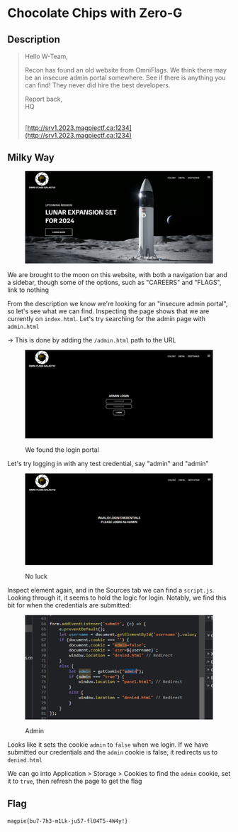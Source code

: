 # Chocolate Chips with Zero-G

## Description

> Hello W-Team,
>
> Recon has found an old website from OmniFlags. We think there may be an insecure admin portal somewhere. See if there is anything you can find! They never did hire the best developers.
>
> Report back,\
> HQ
>
> \
> [http://srv1.2023.magpiectf.ca:1234](http://srv1.2023.magpiectf.ca:1234)

## Milky Way

<figure><img src="../../.gitbook/assets/image (10) (1).png" alt=""><figcaption></figcaption></figure>

We are brought to the moon on this website, with both a navigation bar and a sidebar, though some of the options, such as "CAREERS" and "FLAGS", link to nothing

From the description we know we're looking for an "insecure admin portal", so let's see what we can find. Inspecting the page shows that we are currently on `index.html`. Let's try searching for the admin page with `admin.html`

\-> This is done by adding the `/admin.html` path to the URL

<figure><img src="../../.gitbook/assets/image (19).png" alt=""><figcaption><p>We found the login portal</p></figcaption></figure>

Let's try logging in with any test credential, say "admin" and "admin"

<figure><img src="../../.gitbook/assets/image (3).png" alt=""><figcaption><p>No luck</p></figcaption></figure>

Inspect element again, and in the Sources tab we can find a `script.js`. Looking through it, it seems to hold the logic for login. Notably, we find this bit for when the credentials are submitted:

<figure><img src="../../.gitbook/assets/image (9) (1) (2).png" alt=""><figcaption><p>Admin</p></figcaption></figure>

Looks like it sets the cookie `admin` to `false` when we login. If we have submitted our credentials and the `admin` cookie is false, it redirects us to `denied.html`

We can go into Application > Storage > Cookies to find the `admin` cookie, set it to `true`, then refresh the page to get the flag

## Flag

`magpie{bu7-7h3-m1Lk-ju57-fl04T5-4W4y!}`
